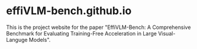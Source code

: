 # effiVLM-bench.github.io
This is the project website for the paper "EffiVLM-Bench: A Comprehensive Benchmark for Evaluating Training-Free Acceleration in Large Visual-Languge Models". 
